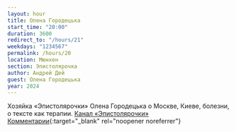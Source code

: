 ```yaml
---
layout: hour
title: Олена Городецька
start_time: "20:00"
duration: 3600
redirect_to: "/hours/21"
weekdays: "1234567"
permalink: /hours/20
location: Мюнхен
section: Эпистолярочка
author: Андрей Дей
guest: Олена Городецька
year: 2024
---
```


Хозяйка «Эпистолярочки» Олена Городецька о Москве, Киеве, болезни, о тексте как терапии. <a href="https://www.instagram.com/epistolyarochka" target="_blank">Канал «Эпистолярочки»</a> [Комментарии](https://t.me/+nk0UKze8dEczZDAy){:target="_blank" rel="noopener noreferrer"}
